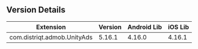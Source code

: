 ## Version Details

| Extension | Version | Android Lib | iOS Lib |
| --- | --- | --- | --- |
| com.distriqt.admob.UnityAds | 5.16.1 | 4.16.0 | 4.16.1 |
